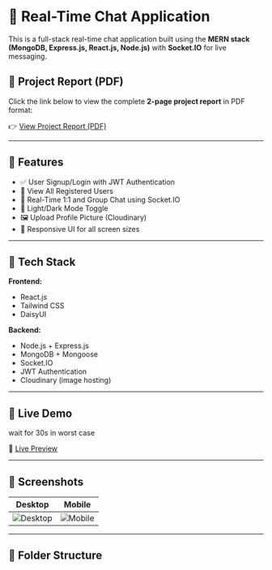 # 💬 Real-Time Chat Application

This is a full-stack real-time chat application built using the **MERN stack (MongoDB, Express.js, React.js, Node.js)** with **Socket.IO** for live messaging.

## 📑 Project Report (PDF)
Click the link below to view the complete **2-page project report** in PDF format:

👉 [View Project Report (PDF)](https://github.com/imSaurav06/talksy-chat-app/commit/c9b336ae3df88794ee99f21f4372007d1fd88887)

---

## 📌 Features

- ✅ User Signup/Login with JWT Authentication
- 📃 View All Registered Users
- 💬 Real-Time 1:1 and Group Chat using Socket.IO
- 🎨 Light/Dark Mode Toggle
- 🖼️ Upload Profile Picture (Cloudinary)
- 📱 Responsive UI for all screen sizes

---

## 🧰 Tech Stack

**Frontend:**
- React.js
- Tailwind CSS
- DaisyUI

**Backend:**
- Node.js + Express.js
- MongoDB + Mongoose
- Socket.IO
- JWT Authentication
- Cloudinary (image hosting)

---

## 🚀 Live Demo 
wait for 30s in worst case

🔗 [Live Preview](https://talksy-chat-app-jr6y.onrender.com)

---

## 📸 Screenshots

| Desktop | Mobile |
|--------|--------|
| ![Desktop](https://via.placeholder.com/300x200) | ![Mobile](https://via.placeholder.com/150x300) |

---

## 📂 Folder Structure



